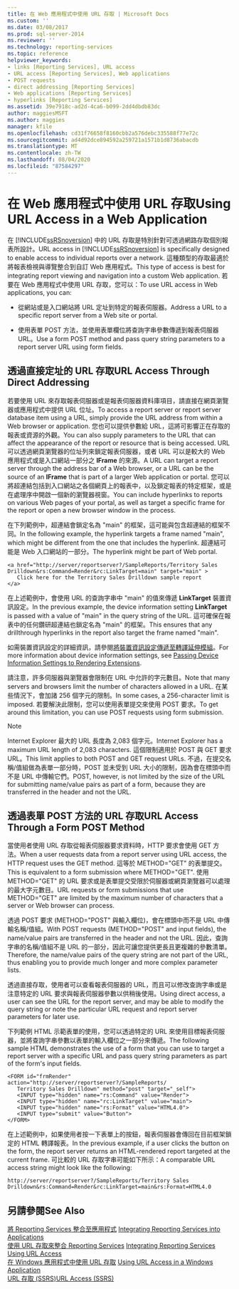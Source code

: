 ```yaml
---
title: 在 Web 應用程式中使用 URL 存取 | Microsoft Docs
ms.custom: ''
ms.date: 03/08/2017
ms.prod: sql-server-2014
ms.reviewer: ''
ms.technology: reporting-services
ms.topic: reference
helpviewer_keywords:
- links [Reporting Services], URL access
- URL access [Reporting Services], Web applications
- POST requests
- direct addressing [Reporting Services]
- Web applications [Reporting Services]
- hyperlinks [Reporting Services]
ms.assetid: 39e7918c-ad2d-4ca6-b099-2dd4dbdb83dc
author: maggiesMSFT
ms.author: maggies
manager: kfile
ms.openlocfilehash: cd31f76658f8160cbb2a576debc335588f77e72c
ms.sourcegitcommit: ad4d92dce894592a259721a1571b1d8736abacdb
ms.translationtype: MT
ms.contentlocale: zh-TW
ms.lasthandoff: 08/04/2020
ms.locfileid: "87584297"
---
```

# <a name="using-url-access-in-a-web-application"></a><span data-ttu-id="8169e-102">在 Web 應用程式中使用 URL 存取</span><span class="sxs-lookup"><span data-stu-id="8169e-102">Using URL Access in a Web Application</span></span>
  <span data-ttu-id="8169e-103">在 [!INCLUDE[ssRSnoversion](../../includes/ssrsnoversion-md.md)] 中的 URL 存取是特別針對可透過網路存取個別報表所設計。</span><span class="sxs-lookup"><span data-stu-id="8169e-103">URL access in [!INCLUDE[ssRSnoversion](../../includes/ssrsnoversion-md.md)] is specifically designed to enable access to individual reports over a network.</span></span> <span data-ttu-id="8169e-104">這種類型的存取最適於將報表檢視與導覽整合到自訂 Web 應用程式。</span><span class="sxs-lookup"><span data-stu-id="8169e-104">This type of access is best for integrating report viewing and navigation into a custom Web application.</span></span> <span data-ttu-id="8169e-105">若要在 Web 應用程式中使用 URL 存取，您可以：</span><span class="sxs-lookup"><span data-stu-id="8169e-105">To use URL access in Web applications, you can:</span></span>  
  
-   <span data-ttu-id="8169e-106">從網站或是入口網站將 URL 定址到特定的報表伺服器。</span><span class="sxs-lookup"><span data-stu-id="8169e-106">Address a URL to a specific report server from a Web site or portal.</span></span>  
  
-   <span data-ttu-id="8169e-107">使用表單 POST 方法，並使用表單欄位將查詢字串參數傳遞到報表伺服器 URL。</span><span class="sxs-lookup"><span data-stu-id="8169e-107">Use a form POST method and pass query string parameters to a report server URL using form fields.</span></span>  
  
## <a name="url-access-through-direct-addressing"></a><span data-ttu-id="8169e-108">透過直接定址的 URL 存取</span><span class="sxs-lookup"><span data-stu-id="8169e-108">URL Access Through Direct Addressing</span></span>  
 <span data-ttu-id="8169e-109">若要使用 URL 來存取報表伺服器或是報表伺服器資料庫項目，請直接在網頁瀏覽器或應用程式中提供 URL 位址。</span><span class="sxs-lookup"><span data-stu-id="8169e-109">To access a report server or report server database item using a URL, simply provide the URL address from within a Web browser or application.</span></span> <span data-ttu-id="8169e-110">您也可以提供參數給 URL，這將可影響正在存取的報表或資源的外觀。</span><span class="sxs-lookup"><span data-stu-id="8169e-110">You can also supply parameters to the URL that can affect the appearance of the report or resource that is being accessed.</span></span> <span data-ttu-id="8169e-111">URL 可以透過網頁瀏覽器的位址列來鎖定報表伺服器，或者 URL 可以是較大的 Web 應用程式或是入口網站一部分之 **IFrame** 的來源。</span><span class="sxs-lookup"><span data-stu-id="8169e-111">A URL can target a report server through the address bar of a Web browser, or a URL can be the source of an **IFrame** that is part of a larger Web application or portal.</span></span> <span data-ttu-id="8169e-112">您可以將超連結包括到入口網站之各個網頁上的報表中，以及鎖定報表的特定框架，或是在處理序中開啟一個新的瀏覽器視窗。</span><span class="sxs-lookup"><span data-stu-id="8169e-112">You can include hyperlinks to reports on various Web pages of your portal, as well as target a specific frame for the report or open a new browser window in the process.</span></span>  
  
 <span data-ttu-id="8169e-113">在下列範例中，超連結會鎖定名為 "main" 的框架，這可能與包含超連結的框架不同。</span><span class="sxs-lookup"><span data-stu-id="8169e-113">In the following example, the hyperlink targets a frame named "main", which might be different from the one that includes the hyperlink.</span></span> <span data-ttu-id="8169e-114">超連結可能是 Web 入口網站的一部分。</span><span class="sxs-lookup"><span data-stu-id="8169e-114">The hyperlink might be part of Web portal.</span></span>  
  
```  
<a href="http://server/reportserver?/SampleReports/Territory Sales   
Drilldown&rs:Command=Render&rc:LinkTarget=main" target="main" >  
   Click here for the Territory Sales Drilldown sample report  
</a>  
```  
  
 <span data-ttu-id="8169e-115">在上述範例中，會使用 URL 的查詢字串中 "main" 的值來傳遞 **LinkTarget** 裝置資訊設定。</span><span class="sxs-lookup"><span data-stu-id="8169e-115">In the previous example, the device information setting **LinkTarget** is passed with a value of "main" in the query string of the URL.</span></span> <span data-ttu-id="8169e-116">這可確保在報表中的任何鑽研超連結也鎖定名為 "main" 的框架。</span><span class="sxs-lookup"><span data-stu-id="8169e-116">This ensures that any drillthrough hyperlinks in the report also target the frame named "main".</span></span>  
  
 <span data-ttu-id="8169e-117">如需裝置資訊設定的詳細資訊，請參閱[將裝置資訊設定傳遞至轉譯延伸模組](../report-server-web-service/net-framework/passing-device-information-settings-to-rendering-extensions.md)。</span><span class="sxs-lookup"><span data-stu-id="8169e-117">For more information about device information settings, see [Passing Device Information Settings to Rendering Extensions](../report-server-web-service/net-framework/passing-device-information-settings-to-rendering-extensions.md).</span></span>  
  
 <span data-ttu-id="8169e-118">請注意，許多伺服器與瀏覽器會限制在 URL 中允許的字元數目。</span><span class="sxs-lookup"><span data-stu-id="8169e-118">Note that many servers and browsers limit the number of characters allowed in a URL.</span></span> <span data-ttu-id="8169e-119">在某些情況下，會加諸 256 個字元的限制。</span><span class="sxs-lookup"><span data-stu-id="8169e-119">In some cases, a 256-character limit is imposed.</span></span> <span data-ttu-id="8169e-120">若要解決此限制，您可以使用表單提交來使用 POST 要求。</span><span class="sxs-lookup"><span data-stu-id="8169e-120">To get around this limitation, you can use POST requests using form submission.</span></span>  
  
> [!NOTE]  
>  <span data-ttu-id="8169e-121">Internet Explorer 最大的 URL 長度為 2,083 個字元。</span><span class="sxs-lookup"><span data-stu-id="8169e-121">Internet Explorer has a maximum URL length of 2,083 characters.</span></span> <span data-ttu-id="8169e-122">這個限制適用於 POST 與 GET 要求 URL。</span><span class="sxs-lookup"><span data-stu-id="8169e-122">This limit applies to both POST and GET request URLs.</span></span> <span data-ttu-id="8169e-123">不過，在提交名稱/值組做為表單一部分時，POST 並未受到 URL 大小的限制，因為會在標頭中而不是 URL 中傳輸它們。</span><span class="sxs-lookup"><span data-stu-id="8169e-123">POST, however, is not limited by the size of the URL for submitting name/value pairs as part of a form, because they are transferred in the header and not the URL.</span></span>  
  
## <a name="url-access-through-a-form-post-method"></a><span data-ttu-id="8169e-124">透過表單 POST 方法的 URL 存取</span><span class="sxs-lookup"><span data-stu-id="8169e-124">URL Access Through a Form POST Method</span></span>  
 <span data-ttu-id="8169e-125">當使用者使用 URL 存取從報表伺服器要求資料時，HTTP 要求會使用 GET 方法。</span><span class="sxs-lookup"><span data-stu-id="8169e-125">When a user requests data from a report server using URL access, the HTTP request uses the GET method.</span></span> <span data-ttu-id="8169e-126">這等於 METHOD="GET" 的表單提交。</span><span class="sxs-lookup"><span data-stu-id="8169e-126">This is equivalent to a form submission where METHOD="GET".</span></span> <span data-ttu-id="8169e-127">使用 METHOD="GET" 的 URL 要求或是表單提交受限於伺服器或網頁瀏覽器可以處理的最大字元數目。</span><span class="sxs-lookup"><span data-stu-id="8169e-127">URL requests or form submissions that use METHOD="GET" are limited by the maximum number of characters that a server or Web browser can process.</span></span>  
  
 <span data-ttu-id="8169e-128">透過 POST 要求 (METHOD="POST" 與輸入欄位)，會在標頭中而不是 URL 中傳輸名稱/值組。</span><span class="sxs-lookup"><span data-stu-id="8169e-128">With POST requests (METHOD="POST" and input fields), the name/value pairs are transferred in the header and not the URL.</span></span> <span data-ttu-id="8169e-129">因此，查詢字串的名稱/值組不是 URL 的一部分，因此可讓您提供更長且更複雜的參數清單。</span><span class="sxs-lookup"><span data-stu-id="8169e-129">Therefore, the name/value pairs of the query string are not part of the URL, thus enabling you to provide much longer and more complex parameter lists.</span></span>  
  
 <span data-ttu-id="8169e-130">透過直接存取，使用者可以查看報表伺服器的 URL，而且可以修改查詢字串或是注意特定的 URL 要求與報表伺服器參數以供稍後使用。</span><span class="sxs-lookup"><span data-stu-id="8169e-130">Using direct access, a user can see the URL for the report server, and may be able to modify the  query string or note the particular URL request and report server parameters for later use.</span></span>  
  
 <span data-ttu-id="8169e-131">下列範例 HTML 示範表單的使用，您可以透過特定的 URL 來使用目標報表伺服器，並將查詢字串參數以表單的輸入欄位之一部分來傳遞。</span><span class="sxs-lookup"><span data-stu-id="8169e-131">The following sample HTML demonstrates the use of a form that you can use to target a report server with a specific URL and pass query string parameters as part of the form's input fields.</span></span>  
  
```  
<FORM id="frmRender" action="http://server/reportserver?/SampleReports/  
   Territory Sales Drilldown" method="post" target="_self">  
   <INPUT type="hidden" name="rs:Command" value="Render">   
   <INPUT type="hidden" name="rc:LinkTarget" value="main">  
   <INPUT type="hidden" name="rs:Format" value="HTML4.0">  
   <INPUT type="submit" value="Button">  
</FORM>  
```  
  
 <span data-ttu-id="8169e-132">在上述範例中，如果使用者按一下表單上的按鈕，報表伺服器會傳回在目前框架鎖定的 HTML 轉譯報表。</span><span class="sxs-lookup"><span data-stu-id="8169e-132">In the previous example, if a user clicks the button on the form, the report server returns an HTML-rendered report targeted at the current frame.</span></span> <span data-ttu-id="8169e-133">可比較的 URL 存取字串可能如下所示：</span><span class="sxs-lookup"><span data-stu-id="8169e-133">A comparable URL access string might look like the following:</span></span>  
  
```  
http://server/reportserver?/SampleReports/Territory Sales   
Drilldown&rs:Command=Render&rc:LinkTarget=main&rs:Format=HTML4.0  
```  
  
## <a name="see-also"></a><span data-ttu-id="8169e-134">另請參閱</span><span class="sxs-lookup"><span data-stu-id="8169e-134">See Also</span></span>  
 <span data-ttu-id="8169e-135">[將 Reporting Services 整合至應用程式](../application-integration/integrating-reporting-services-into-applications.md) </span><span class="sxs-lookup"><span data-stu-id="8169e-135">[Integrating Reporting Services into Applications](../application-integration/integrating-reporting-services-into-applications.md) </span></span>  
 <span data-ttu-id="8169e-136">[使用 URL 存取來整合 Reporting Services](integrating-reporting-services-using-url-access.md) </span><span class="sxs-lookup"><span data-stu-id="8169e-136">[Integrating Reporting Services Using URL Access](integrating-reporting-services-using-url-access.md) </span></span>  
 <span data-ttu-id="8169e-137">[在 Windows 應用程式中使用 URL 存取](integrating-reporting-services-using-url-access-windows-application.md) </span><span class="sxs-lookup"><span data-stu-id="8169e-137">[Using URL Access in a Windows Application](integrating-reporting-services-using-url-access-windows-application.md) </span></span>  
 [<span data-ttu-id="8169e-138">URL 存取 &#40;SSRS&#41;</span><span class="sxs-lookup"><span data-stu-id="8169e-138">URL Access &#40;SSRS&#41;</span></span>](../url-access-ssrs.md)  
  
  
